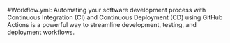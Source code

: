#Workflow.yml: Automating your software development process with Continuous Integration (CI) and Continuous Deployment (CD) 
               using GitHub Actions is a powerful way to streamline development, testing, and deployment workflows.



